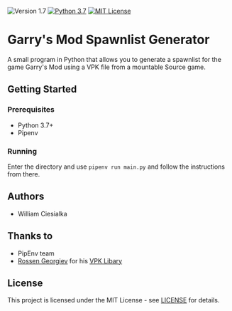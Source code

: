 ![Version 1.7](https://img.shields.io/badge/Version-1.7-informational.svg) [![Python 3.7](https://img.shields.io/badge/Python-3.7-blue.svg)](https://www.python.org/downloads/release/python-373/) [![MIT License](https://img.shields.io/badge/License-MIT-green.svg)](LICENSE)

# Garry's Mod Spawnlist Generator

A small program in Python that allows you to generate a spawnlist for the game Garry's Mod using a VPK file from a mountable Source game.

## Getting Started

### Prerequisites

- Python 3.7+
- Pipenv

### Running

Enter the directory and use `pipenv run main.py` and follow the instructions from there.

## Authors

- William Ciesialka

## Thanks to

- PipEnv team
- [Rossen Georgiev](https://github.com/rossengeorgiev) for his [VPK Libary](https://github.com/ValvePython/vpk)

## License

This project is licensed under the MIT License - see [LICENSE](LICENSE) for details.